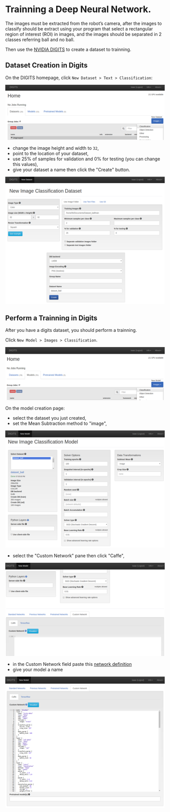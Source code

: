 # Trainning a Deep Neural Network.


The images must be extracted from the robot’s camera, after the images to classify should be extract using your program that select a rectangular region of interest (ROI) in images, and the images should be separated in 2 classes referring ball and no ball.

Then use the [NVIDIA DIGITS](https://github.com/NVIDIA/DIGITS) to create a dataset to trainning.

## Dataset Creation in Digits

On the DIGITS homepage, click `New Dataset > Text > Classification`:

![dataset_digits1](dataset_digits1.png)

- change the image height and width to `32`,
- point to the location of your dataset,
- use 25% of samples for validation and 0% for testing (you can change this values),
- give your dataset a name then click the "Create" button.

![dataset_digits2](dataset_digits2.png)



## Perform a Trainning in Digits

After you have a digits dataset, you should perform a trainning.

Click `New Model > Images > Classification`.

![model](train1.png)



On the model creation page:
- select the dataset you just created,
- set the Mean Subtraction method to "image",

![model](train2.png)

- select the "Custom Network" pane then click "Caffe",

![model](train3.png)

- in the Custom Network field paste this [network definition](modelNetwork.txt)
- give your model a name

![model](train4.png)



